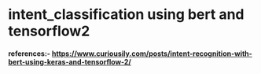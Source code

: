 # intent_classification using bert and tensorflow2
#### references:- https://www.curiousily.com/posts/intent-recognition-with-bert-using-keras-and-tensorflow-2/
